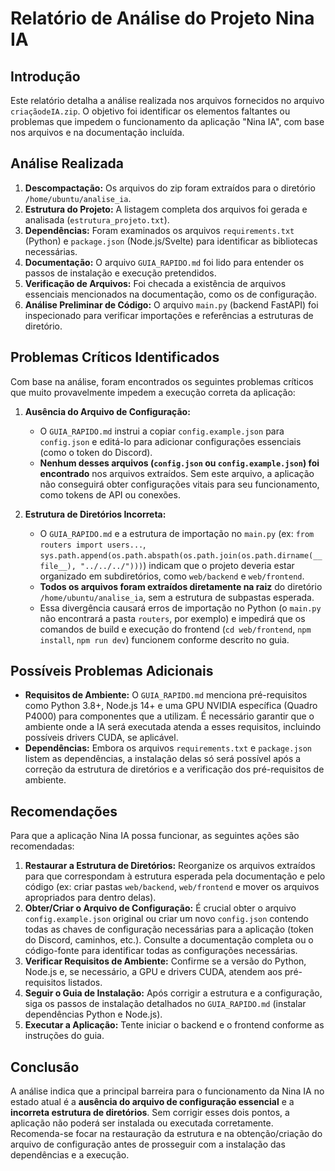 # Relatório de Análise do Projeto Nina IA

## Introdução

Este relatório detalha a análise realizada nos arquivos fornecidos no arquivo `criaçãodeIA.zip`. O objetivo foi identificar os elementos faltantes ou problemas que impedem o funcionamento da aplicação "Nina IA", com base nos arquivos e na documentação incluída.

## Análise Realizada

1.  **Descompactação:** Os arquivos do zip foram extraídos para o diretório `/home/ubuntu/analise_ia`.
2.  **Estrutura do Projeto:** A listagem completa dos arquivos foi gerada e analisada (`estrutura_projeto.txt`).
3.  **Dependências:** Foram examinados os arquivos `requirements.txt` (Python) e `package.json` (Node.js/Svelte) para identificar as bibliotecas necessárias.
4.  **Documentação:** O arquivo `GUIA_RAPIDO.md` foi lido para entender os passos de instalação e execução pretendidos.
5.  **Verificação de Arquivos:** Foi checada a existência de arquivos essenciais mencionados na documentação, como os de configuração.
6.  **Análise Preliminar de Código:** O arquivo `main.py` (backend FastAPI) foi inspecionado para verificar importações e referências a estruturas de diretório.

## Problemas Críticos Identificados

Com base na análise, foram encontrados os seguintes problemas críticos que muito provavelmente impedem a execução correta da aplicação:

1.  **Ausência do Arquivo de Configuração:**
    *   O `GUIA_RAPIDO.md` instrui a copiar `config.example.json` para `config.json` e editá-lo para adicionar configurações essenciais (como o token do Discord).
    *   **Nenhum desses arquivos (`config.json` ou `config.example.json`) foi encontrado** nos arquivos extraídos. Sem este arquivo, a aplicação não conseguirá obter configurações vitais para seu funcionamento, como tokens de API ou conexões.

2.  **Estrutura de Diretórios Incorreta:**
    *   O `GUIA_RAPIDO.md` e a estrutura de importação no `main.py` (ex: `from routers import users...`, `sys.path.append(os.path.abspath(os.path.join(os.path.dirname(__file__), "../../../")))`) indicam que o projeto deveria estar organizado em subdiretórios, como `web/backend` e `web/frontend`.
    *   **Todos os arquivos foram extraídos diretamente na raiz** do diretório `/home/ubuntu/analise_ia`, sem a estrutura de subpastas esperada.
    *   Essa divergência causará erros de importação no Python (o `main.py` não encontrará a pasta `routers`, por exemplo) e impedirá que os comandos de build e execução do frontend (`cd web/frontend`, `npm install`, `npm run dev`) funcionem conforme descrito no guia.

## Possíveis Problemas Adicionais

*   **Requisitos de Ambiente:** O `GUIA_RAPIDO.md` menciona pré-requisitos como Python 3.8+, Node.js 14+ e uma GPU NVIDIA específica (Quadro P4000) para componentes que a utilizam. É necessário garantir que o ambiente onde a IA será executada atenda a esses requisitos, incluindo possíveis drivers CUDA, se aplicável.
*   **Dependências:** Embora os arquivos `requirements.txt` e `package.json` listem as dependências, a instalação delas só será possível após a correção da estrutura de diretórios e a verificação dos pré-requisitos de ambiente.

## Recomendações

Para que a aplicação Nina IA possa funcionar, as seguintes ações são recomendadas:

1.  **Restaurar a Estrutura de Diretórios:** Reorganize os arquivos extraídos para que correspondam à estrutura esperada pela documentação e pelo código (ex: criar pastas `web/backend`, `web/frontend` e mover os arquivos apropriados para dentro delas).
2.  **Obter/Criar o Arquivo de Configuração:** É crucial obter o arquivo `config.example.json` original ou criar um novo `config.json` contendo todas as chaves de configuração necessárias para a aplicação (token do Discord, caminhos, etc.). Consulte a documentação completa ou o código-fonte para identificar todas as configurações necessárias.
3.  **Verificar Requisitos de Ambiente:** Confirme se a versão do Python, Node.js e, se necessário, a GPU e drivers CUDA, atendem aos pré-requisitos listados.
4.  **Seguir o Guia de Instalação:** Após corrigir a estrutura e a configuração, siga os passos de instalação detalhados no `GUIA_RAPIDO.md` (instalar dependências Python e Node.js).
5.  **Executar a Aplicação:** Tente iniciar o backend e o frontend conforme as instruções do guia.

## Conclusão

A análise indica que a principal barreira para o funcionamento da Nina IA no estado atual é a **ausência do arquivo de configuração essencial** e a **incorreta estrutura de diretórios**. Sem corrigir esses dois pontos, a aplicação não poderá ser instalada ou executada corretamente. Recomenda-se focar na restauração da estrutura e na obtenção/criação do arquivo de configuração antes de prosseguir com a instalação das dependências e a execução.

